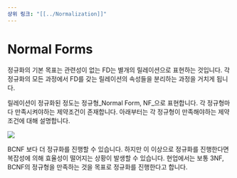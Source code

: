 ```yaml
---
상위 링크: "[[../Normalization]]"
---
```

# Normal Forms
정규화의 기본 목표는 관련성이 없는 FD는 별개의 릴레이션으로 표현하는 것입니다. 각 정규화의 모든 과정에서 FD를 갖는 릴레이션의 속성들을 분리하는 과정을 거치게 됩니다.

릴레이션이 정규화된 정도는 정규형_Normal Form, NF_으로 표현합니다. 각 정규형마다 만족시켜야하는 제약조건이 존재합니다. 아래부터는 각 정규형이 만족해야하는 제약조건에 대해 설명합니다.


![](https://i.imgur.com/R2myFO9.png)

BCNF 보다 더 정규화를 진행할 수 있습니다. 하지만 이 이상으로 정규화를 진행한다면 복잡성에 의해 효율성이 떨어지는 상황이 발생할 수 있습니다. 현업에서는 보통 3NF, BCNF의 정규형을 만족하는 것을 목표로 정규화를 진행한다고 합니다.
